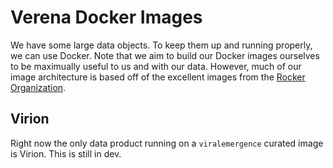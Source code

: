 # Verena Docker Images

We have some large data objects. To keep them up and running properly, we can use Docker. Note that we aim to build our Docker images ourselves to be maximually useful to us and with our data. However, much of our image architecture is based off of the excellent images from the [Rocker Organization](https://rocker-project.org/). 

## Virion 

Right now the only data product running on a `viralemergence` curated image is Virion. This is still in dev. 

